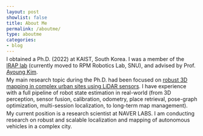 ```yaml
---
layout: post
showlist: false 
title: About Me
permalink: /aboutme/
type: aboutme
categories:
- blog
---
```


<p style="margin-top:-10px"> </p>

<p style="font-size:14px;">
I obtained a Ph.D. (2022) at KAIST, South Korea. I was a member of the <a href="https://rpm.snu.ac.kr/" target="_blank"> IRAP lab</a> (currently moved to RPM Robotics Lab, SNU), and advised by Prof. <a href="https://ayoungk.github.io/" target="_blank"> Ayoung Kim</a>. 
</p>

<p style="margin-top:-10px"> </p>
<p style="font-size:14px;">
My main research topic during the Ph.D. had been focused on <a href="https://bit.ly/3HbkjEH" target="_blank">robust 3D mapping in complex urban sites using LiDAR sensors</a>. I have experience with a full pipeline of robot state estimation in real-world (from 3D perception, sensor fusion, calibration, odometry, place retrieval, pose-graph optimization, multi-session localization, to long-term map management). 
</p>

<p style="margin-top:-10px"> </p>
<p style="font-size:14px;">
My current position is a research scientist at NAVER LABS. I am conducting research on robust and scalable localization and mapping of autonomous vehicles in a complex city.
</p>
